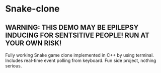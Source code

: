 # Snake-clone

## WARNING: THIS DEMO MAY BE EPILEPSY INDUCING FOR SENTSITIVE PEOPLE! RUN AT YOUR OWN RISK!

Fully working Snake game clone implemented in C++ by using terminal. Includes real-time event polling from keyboard. Fun side project, nothing serious.

